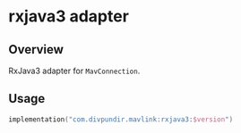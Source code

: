 # rxjava3 adapter

## Overview

RxJava3 adapter for `MavConnection`.

## Usage

```kotlin
implementation("com.divpundir.mavlink:rxjava3:$version")
```
